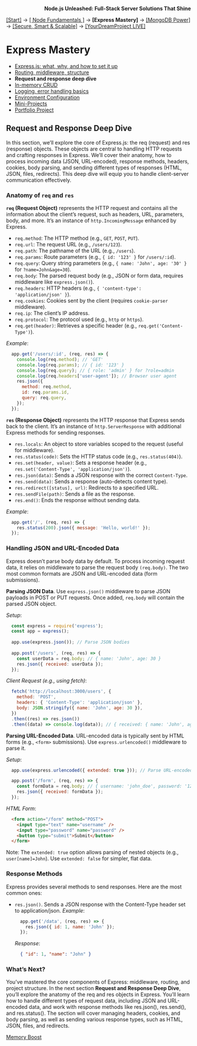 **<p align="right">Node.js Unleashed: Full-Stack Server Solutions That Shine</p>**

[[Start]](../Introduction.md) → [[ Node Fundamentals ]](../chapter-01/1-1.md) → **[Express Mastery]** → [[MongoDB Power]](../chapter-03/3-1.md) → [[Secure, Smart & Scalable]](../chapter-04/4-1.md) → [[YourDreamProject LIVE]](../chapter-05/5-1.md)

# Express Mastery
* [Express.js: what, why, and how to set it up](2-1.md)
* [Routing, middleware, structure](2-2.md)
* **Request and response deep dive**
* [In-memory CRUD](2-4.md)
* [Logging, error handling basics](2-5.md)
* [Environment Configuration](2-6.md)
* [Mini-Projects](2-7.md)
* [Portfolio Project](2-8.md)

## Request and Response Deep Dive

In this section, we’ll explore the core of Express.js: the req (request) and res (response) objects. These objects are central to handling HTTP requests and crafting responses in Express. We’ll cover their anatomy, how to process incoming data (JSON, URL-encoded), response methods, headers, cookies, body parsing, and sending different types of responses (HTML, JSON, files, redirects). This deep dive will equip you to handle client-server communication effectively.

### Anatomy of `req` and `res`

**`req` (Request Object)** represents the HTTP request and contains all the information about the client’s request, such as headers, URL, parameters, body, and more. It’s an instance of `http.IncomingMessage` enhanced by Express.
- `req.method`: The HTTP method (e.g., `GET`, `POST`, `PUT`).
- `req.url`: The request URL (e.g., `/users/123`).
- `req.path`: The pathname of the URL (e.g., `/users`).
- `req.params`: Route parameters (e.g., `{ id: '123' }` for `/users/:id`).
- `req.query`: Query string parameters (e.g., `{ name: 'John', age: '30' }` for `?name=John&age=30`).
- `req.body`: The parsed request body (e.g., JSON or form data, requires middleware like `express.json()`).
- `req.headers`: HTTP headers (e.g., `{ 'content-type': 'application/json' }`).
- `req.cookies`: Cookies sent by the client (requires `cookie-parser` middleware).
- `req.ip`: The client’s IP address.
- `req.protocol`: The protocol used (e.g., `http` or `https`).
- `req.get(header)`: Retrieves a specific header (e.g., `req.get('Content-Type')`).<br />

*Example*:
```javascript
  app.get('/users/:id', (req, res) => {
    console.log(req.method); // 'GET'
    console.log(req.params); // { id: '123' }
    console.log(req.query); // { role: 'admin' } for ?role=admin
    console.log(req.headers['user-agent']); // Browser user agent
    res.json({
      method: req.method,
      id: req.params.id,
      query: req.query,
    });
  });
```

**`res` (Response Object)** represents the HTTP response that Express sends back to the client. It’s an instance of `http.ServerResponse` with additional Express methods for sending responses.
- `res.locals`: An object to store variables scoped to the request (useful for middleware).
- `res.status(code)`: Sets the HTTP status code (e.g., `res.status(404)`).
- `res.set(header, value)`: Sets a response header (e.g., `res.set('Content-Type', 'application/json')`).
- `res.json(data)`: Sends a JSON response with the correct `Content-Type`.
- `res.send(data)`: Sends a response (auto-detects content type).
- `res.redirect([status], url)`: Redirects to a specified URL.
- `res.sendFile(path)`: Sends a file as the response.
- `res.end()`: Ends the response without sending data.<br />

*Example*:
```javascript
  app.get('/', (req, res) => {
    res.status(200).json({ message: 'Hello, world!' });
  });
```

### Handling JSON and URL-Encoded Data

Express doesn’t parse body data by default. To process incoming request data, it relies on middleware to parse the request body `(req.body)`. The two most common formats are JSON and URL-encoded data (form submissions).

**Parsing JSON Data**. Use `express.json()` middleware to parse JSON payloads in POST or PUT requests. Once added, `req.body` will contain the parsed JSON object.

*Setup*:
```javascript
  const express = require('express');
  const app = express();
  
  app.use(express.json()); // Parse JSON bodies
  
  app.post('/users', (req, res) => {
    const userData = req.body; // { name: 'John', age: 30 }
    res.json({ received: userData });
  });
```
*Client Request (e.g., using fetch)*:
```javascript
  fetch('http://localhost:3000/users', {
    method: 'POST',
    headers: { 'Content-Type': 'application/json' },
    body: JSON.stringify({ name: 'John', age: 30 }),
  })
  .then((res) => res.json())
  .then((data) => console.log(data)); // { received: { name: 'John', age: 30 } }
```

**Parsing URL-Encoded Data**. URL-encoded data is typically sent by HTML forms (e.g., `<form>` submissions). Use `express.urlencoded()` middleware to parse it.

*Setup*:
```javascript
  app.use(express.urlencoded({ extended: true })); // Parse URL-encoded bodies

  app.post('/form', (req, res) => {
    const formData = req.body; // { username: 'john_doe', password: '123' }
    res.json({ received: formData });
  });
```
*HTML Form*:
```html
  <form action="/form" method="POST">
    <input type="text" name="username" />
    <input type="password" name="password" />
    <button type="submit">Submit</button>
  </form>
```
Note: The `extended: true` option allows parsing of nested objects (e.g., `user[name]=John`). Use `extended: false` for simpler, flat data.

### Response Methods

Express provides several methods to send responses. Here are the most common ones:
- `res.json()`. Sends a JSON response with the Content-Type header set to application/json.
  *Example*:
  ```javascript
    app.get('/data', (req, res) => {
      res.json({ id: 1, name: 'John' });
    });
    ```
  *Response*:
  ```json
    { "id": 1, "name": "John" }
  ```


  

### What’s Next?

You’ve mastered the core components of Express: middleware, routing, and project structure. In the next section **Request and Response Deep Dive**, you’ll explore the anatomy of the req and res objects in Express. You’ll learn how to handle different types of request data, including JSON and URL-encoded data, and work with response methods like res.json(), res.send(), and res.status(). The section will cover managing headers, cookies, and body parsing, as well as sending various response types, such as HTML, JSON, files, and redirects. 

[Memory Boost](2-3MB.md)

